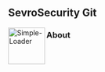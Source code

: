 ## SevroSecurity Git

<a href ="https://sevrosecurity.com">
  <img src="https://sevrosecurity.com/wp-content/uploads/2019/09/ss_icon.png"
    title="Simple-Loader" align="left" height=75 length=75 />
    </a>

### About

